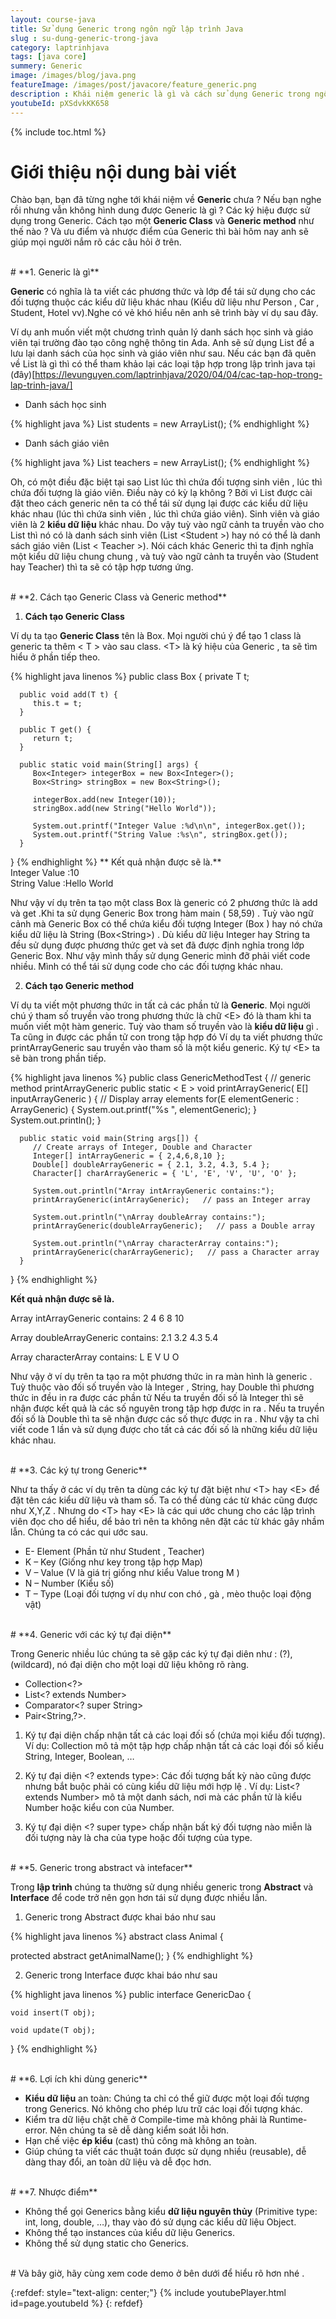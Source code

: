 ```yaml
---
layout: course-java
title: Sử dụng Generic trong ngôn ngữ lập trình Java
slug : su-dung-generic-trong-java
category: laptrinhjava
tags: [java core]
summery: Generic
image: /images/blog/java.png
featureImage: /images/post/javacore/feature_generic.png
description : Khái niệm generic là gì và cách sử dụng Generic trong ngôn ngữ lập trình Java. Phương pháp tạo ra một Generic class và method. Hướng dẫn sử dụng Generic trong Abstract và Interface. Hiểu được ưu điểm và nhược điểm của generic.
youtubeId: pXSdvkKK658
---
```


{% include toc.html %}

# **Giới thiệu nội dung bài viết**

Chào bạn, bạn đã từng nghe tới khái niệm về <b>Generic</b> chưa ? Nếu bạn nghe rồi nhưng vẫn không hình dung được
Generic là gì ? Các ký hiệu được sử dụng trong Generic. Cách tạo một <b>Generic Class</b> và <b>Generic method</b> như thế nào ? Và ưu điểm và nhược
điểm của Generic thì bài hôm nay anh sẽ giúp mọi người nắm rõ các câu hỏi ở trên.

<br>
# **1. Generic là gì**

<b>Generic</b> có nghĩa là ta viết các phương thức và lớp để tái sử dụng cho các đối tượng thuộc các kiểu dữ liệu khác nhau (Kiểu dữ liệu như Person , Car , Student, Hotel vv).Nghe có vẻ khó hiểu nên anh sẽ trình bày ví dụ sau đây.

Ví dụ anh muốn viết một chương trình quản lý danh sách  học sinh và giáo viên tại trường đào tạo
công nghệ thông tin Ada. Anh sẽ sử dụng List để a lưu lại danh sách của học sinh và giáo viên như sau. Nếu các bạn đã quên về List là gì thì có thể tham khảo lại các loại tập hợp trong lập trình java tại (đây)[https://levunguyen.com/laptrinhjava/2020/04/04/cac-tap-hop-trong-lap-trinh-java/]

- Danh sách học sinh

{% highlight java  %}
List<Student> students = new ArrayList<Student>();
{% endhighlight %}

- Danh sách giáo viên

{% highlight java  %}
List<Teacher> teachers = new ArrayList<Teacher>();
{% endhighlight %}

Oh, có một điều đặc biệt tại sao List lúc thì chứa đối tượng sinh viên , lúc thì chứa đối tượng là giáo viên. Điều này có kỳ lạ không ?
Bởi vì List được cài đặt theo cách generic nên ta có thể tái sử dụng lại được các kiểu dữ liệu khác nhau  (lúc thì chứa sinh viên , lúc thì chứa giáo viên). Sinh viên và giáo viên
là 2 <b>kiểu dữ liệu</b> khác nhau. Do vậy tuỳ vào ngữ cảnh ta truyền vào cho List thì nó có là danh sách sinh viên (List \<Student \>) hay nó có thể là danh sách giáo viên  (List \< Teacher \>).
Nói cách khác Generic thì ta định nghĩa một kiểu dữ liệu chung chung , và tuỳ vào ngữ cảnh ta truyền vào (Student hay Teacher) thì ta sẽ có tập hợp tương ứng.

<br>
# **2. Cách tạo Generic Class và Generic method**

1. **Cách tạo Generic Class**

Ví dụ ta tạo <b>Generic Class</b> tên là  Box. Mọi người chú ý để tạo 1 class là generic ta thêm \< T \> vào sau class. \<T\> là ký hiệu của Generic , ta sẽ tìm hiểu ở phần tiếp theo.

   {% highlight java linenos %}
   public class Box<T> {
      private T t;

      public void add(T t) {
         this.t = t;
      }

      public T get() {
         return t;
      }

      public static void main(String[] args) {
         Box<Integer> integerBox = new Box<Integer>();
         Box<String> stringBox = new Box<String>();

         integerBox.add(new Integer(10));
         stringBox.add(new String("Hello World"));

         System.out.printf("Integer Value :%d\n\n", integerBox.get());
         System.out.printf("String Value :%s\n", stringBox.get());
      }
   }
   {% endhighlight %}
  ** Kết quả nhận được sẽ là.** <br>
   Integer Value :10 <br>
   String Value :Hello World <br>

Như vậy ví dụ trên ta tạo một class Box là generic có 2 phương thức là add và get .Khi ta sử dụng Generic Box trong hàm main ( 58,59)  . Tuỳ vào ngữ cảnh mà Generic Box  có thể chứa kiểu đối tượng Integer (Box<Integer> ) hay nó
chứa kiểu dữ liệu là String (Box\<String\>) . Dù kiểu dữ liệu Integer hay String ta đều sử dụng được phương thức get và set đã được định nghỉa trong lớp Generic Box. Như vậy mình thấy
sử dụng Generic mình đỡ phải viết code nhiều. Mình có thể tái sử dụng code cho các đối tượng khác nhau.

2. **Cách tạo Generic method**

Ví dụ ta viết một phương thức in tất cả các phần tử là <b>Generic</b>. Mọi người chú ý tham số truyền vào trong phương thức là chữ \<E\> đó là tham khi ta muốn viết một hàm generic.
Tuỳ vào tham số truyền vào là <b>kiểu dữ liệu</b> gì . Ta cũng in được các phần tử con trong tập hợp đó
   Ví dụ ta viết phương thức printArrayGeneric sau truyền vào tham số là một kiểu generic. Ký tự \<E\> ta sẽ bàn trong phần tiếp.

   {% highlight java linenos %}
   public class GenericMethodTest {
      // generic method printArrayGeneric
      public static < E > void printArrayGeneric( E[] inputArrayGeneric ) {
         // Display array elements
         for(E elementGeneric : ArrayGeneric) {
            System.out.printf("%s ", elementGeneric);
         }
         System.out.println();
      }

      public static void main(String args[]) {
         // Create arrays of Integer, Double and Character
         Integer[] intArrayGeneric = { 2,4,6,8,10 };
         Double[] doubleArrayGeneric = { 2.1, 3.2, 4.3, 5.4 };
         Character[] charArrayGeneric = { 'L', 'E', 'V', 'U', 'O' };

         System.out.println("Array intArrayGeneric contains:");
         printArrayGeneric(intArrayGeneric);   // pass an Integer array

         System.out.println("\nArray doubleArray contains:");
         printArrayGeneric(doubleArrayGeneric);   // pass a Double array

         System.out.println("\nArray characterArray contains:");
         printArrayGeneric(charArrayGeneric);   // pass a Character array
      }
   }
   {% endhighlight %}

 **Kết quả nhận được sẽ là.** <br>

   Array intArrayGeneric contains:
   2 4 6 8 10

   Array doubleArrayGeneric contains:
   2.1 3.2 4.3 5.4

   Array characterArray contains:
   L E V U O

Như vậy ở ví dụ trên ta tạo ra một phương thức in ra màn hình là generic . Tuỳ thuộc vào đối số truyền vào là Integer , String, hay Double thì phương thức in đều in ra được các phần tử
Nếu ta truyền  đối số là Integer thì sẽ nhận được kết quả là các số nguyên trong tập hợp được in ra  . Nếu ta truyền đối số là  Double thì ta sẽ nhận được các số thực được in ra . Như vậy ta chỉ viết code 1 lần và sử dụng được cho tất
cả các đối số là những kiểu dữ liệu khác nhau.

<br>
# **3. Các ký tự trong Generic**

Như ta thấy ở các ví dụ trên ta dùng các ký tự đặt biệt như \<T\> hay \<E\> để đặt tên các kiểu dữ liệu và tham số. Ta có thể dùng các từ khác cũng được như X,Y,Z . Nhưng do  \<T\> hay \<E\>
là các qui ước chung cho các lập trình viên đọc cho dể hiểu, dể bảo trì nên ta không nên đặt các từ khác gây nhầm lẫn. Chúng ta có các qui ước sau.
+ E- Element (Phần tử như Student , Teacher)
+ K – Key (Giống như key trong tập hợp Map)
+ V – Value (V là giá trị giống như kiểu Value trong M )
+ N – Number (Kiểu số)
+ T – Type (Loại đối tượng ví dụ như con chó , gà , mèo thuộc loại động vật)

<br>
# **4. Generic với các ký tự đại diện**

Trong Generic nhiều lúc chúng ta sẽ gặp các ký tự đại diên như : (?),(wildcard), nó đại diện cho một loại dữ liệu không rõ ràng.


- Collection<?>
- List<? extends Number>
- Comparator<? super String>
- Pair<String,?>.

1. Ký tự đại diện <?> chấp nhận tất cả các loại đối số (chứa mọi kiểu đối tượng).
Ví dụ: Collection<?> mô tả một tập hợp chấp nhận tất cả các loại đối số kiểu String, Integer, Boolean, …

2. Ký tự đại diện <? extends type>: Các đối tượng bất kỳ nào cũng được nhưng bắt buộc phải có cùng kiểu dữ liệu mới hợp lệ .
Ví dụ: List<? extends Number> mô tả một danh sách, nơi mà các phần tử là kiểu Number hoặc kiểu con của Number.

3. Ký tự đại diện <? super type> chấp nhận bất ký đối tượng nào miễn là đối tượng này là cha của type hoặc đối tượng của type.


<br>
# **5. Generic trong abstract và intefacer**

Trong <b>lập trình</b> chúng ta thường sử dụng nhiều generic trong <b>Abstract</b> và <b>Interface</b> để code trở nên gọn hơn tái sử dụng được  nhiều lần.

1. Generic trong Abstract được khai báo như sau

{% highlight java linenos %}
abstract class Animal<T> {

protected abstract <T> getAnimalName();
}
{% endhighlight %}

2. Generic trong Interface được khai báo như sau

{% highlight java linenos %}
public interface GenericDao<T> {

    void insert(T obj);

    void update(T obj);

}
{% endhighlight %}

<br>
# **6. Lợi ích khi dùng generic**

- <b>Kiểu dữ liệu</b> an toàn: Chúng ta chỉ có thể giữ được một loại đối tượng trong Generics. Nó không cho phép lưu trữ các loại đối tượng khác.
- Kiểm tra dữ liệu chặt chẽ ở Compile-time mà không phải là Runtime-error. Nên chúng ta sẽ dễ dàng kiểm soát lỗi hơn.
- Hạn chế việc <b>ép kiểu</b> (cast) thủ công mà không an toàn.
- Giúp chúng ta viết các thuật toán được sử dụng nhiều (reusable), dễ dàng thay đổi, an toàn dữ liệu và dễ đọc hơn.


<br>
# **7. Nhược điểm**

- Không thể gọi Generics bằng kiểu <b>dữ liệu nguyên thủy</b> (Primitive type: int, long, double, …), thay vào đó sử dụng các kiểu dữ liệu Object.
- Không thể tạo instances của kiểu dữ liệu Generics.
- Không thể sử dụng static cho Generics.

<br>
# Và bây giờ, hãy cùng xem code demo ở bên dưới để hiểu rõ hơn nhé .

{:refdef: style="text-align: center;"}
{% include youtubePlayer.html id=page.youtubeId %}
{: refdef}
